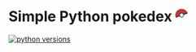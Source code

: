 # Simple Python pokedex ![](/images/pokeball.png?raw=true "pika pika")

[![python versions](https://img.shields.io/pypi/pyversions/pokepy.svg "supported python versions")](https://pypi.org/project/pokepy)